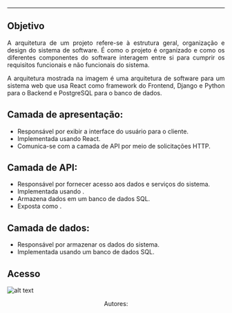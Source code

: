 <hr style="border: 0; height: 1px; background-color: #000000;">

## **Objetivo**

 <p align="justify">A arquitetura de um projeto refere-se à estrutura geral, organização e design do sistema de software. É como o projeto é organizado e como os diferentes componentes do software interagem entre si para cumprir os requisitos funcionais e não funcionais do sistema.</p>
 <p align="justify">A arquitetura mostrada na imagem é uma arquitetura de software para um sistema web que usa React como framework do Frontend, Django e Python para o Backend e PostgreSQL para o banco de dados.</p>

## **Camada de apresentação:**

- Responsável por exibir a interface do usuário para o cliente.
- Implementada usando React.
- Comunica-se com a camada de API por meio de solicitações HTTP.

## **Camada de API:**

- Responsável por fornecer acesso aos dados e serviços do sistema.
- Implementada usando .
- Armazena dados em um banco de dados SQL.
- Exposta como .

## **Camada de dados:**

- Responsável por armazenar os dados do sistema.
- Implementada usando um banco de dados SQL.

## **Acesso**
![alt text]()

<center>Autores:</center>